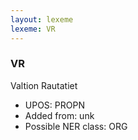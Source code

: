 ```yaml
---
layout: lexeme
lexeme: VR
---
```


###  VR

Valtion Rautatiet
* UPOS:  PROPN
* Added from:  unk
* Possible NER class:  ORG

